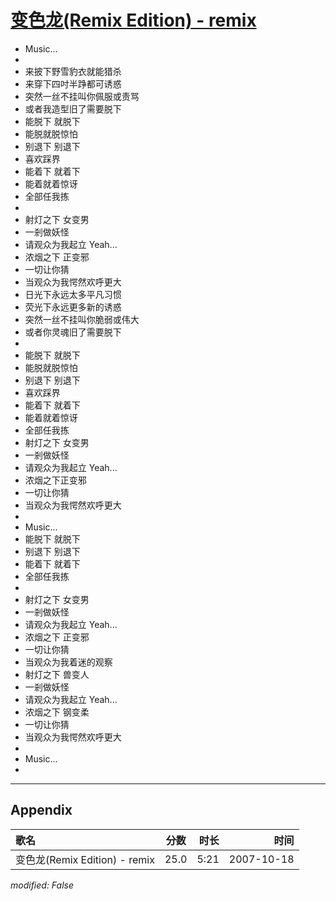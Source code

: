 # [变色龙(Remix Edition) - remix](https://music.163.com/song?id=65509)

* Music...
* 
* 来披下野雪豹衣就能猎杀
* 来穿下四吋半踭都可诱惑
* 突然一丝不挂叫你佩服或责骂
* 或者我造型旧了需要脱下
* 能脱下  就脱下
* 能脱就脱惊怕
* 别退下  别退下
* 喜欢踩界
* 能着下  就着下
* 能着就着惊讶
* 全部任我拣
* 
* 射灯之下  女变男
* 一剎做妖怪
* 请观众为我起立  Yeah...
* 浓烟之下  正变邪
* 一切让你猜
* 当观众为我愕然欢呼更大
* 日光下永远太多平凡习惯
* 荧光下永远更多新的诱惑
* 突然一丝不挂叫你脆弱或伟大
* 或者你灵魂旧了需要脱下
* 
* 能脱下  就脱下
* 能脱就脱惊怕
* 别退下  别退下
* 喜欢踩界
* 能着下  就着下
* 能着就着惊讶
* 全部任我拣
* 射灯之下  女变男
* 一剎做妖怪
* 请观众为我起立  Yeah...
* 浓烟之下正变邪
* 一切让你猜
* 当观众为我愕然欢呼更大
* 
* Music...
* 能脱下  就脱下
* 别退下  别退下
* 能着下  就着下
* 全部任我拣
* 
* 射灯之下  女变男
* 一剎做妖怪
* 请观众为我起立  Yeah...
* 浓烟之下  正变邪
* 一切让你猜
* 当观众为我着迷的观察
* 射灯之下  兽变人
* 一剎做妖怪
* 请观众为我起立  Yeah...
* 浓烟之下  钢变柔
* 一切让你猜
* 当观众为我愕然欢呼更大
* 
* Music...
* 


---

## Appendix

|歌名|分数|时长|时间|
|:---|:---:|---:|---:|
|变色龙(Remix Edition) - remix|25.0|5:21|2007-10-18

*modified: False*